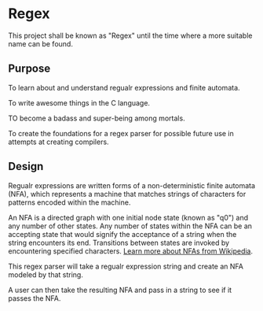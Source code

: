 Regex
=====

This project shall be known as "Regex" until the time where a more suitable name can be found.

Purpose
-------

To learn about and understand regualr expressions and finite automata.

To write awesome things in the C language.

TO become a badass and super-being among mortals.

To create the foundations for a regex parser for possible future use in attempts at creating compilers.

Design
------

Regualr expressions are written forms of a non-deterministic finite automata (NFA), which represents a machine that matches strings of characters for patterns encoded within the machine.

An NFA is a directed graph with one initial node state (known as "q0") and any number of other states. Any number of states within the NFA can be an accepting state that would signify the acceptance of a string when the string encounters its end. Transitions between states are invoked by encountering specified characters. [Learn more about NFAs from Wikipedia](http://en.wikipedia.org/wiki/Nondeterministic_finite_automaton).

This regex parser will take a regualr expression string and create an NFA modeled by that string.

A user can then take the resulting NFA and pass in a string to see if it passes the NFA.